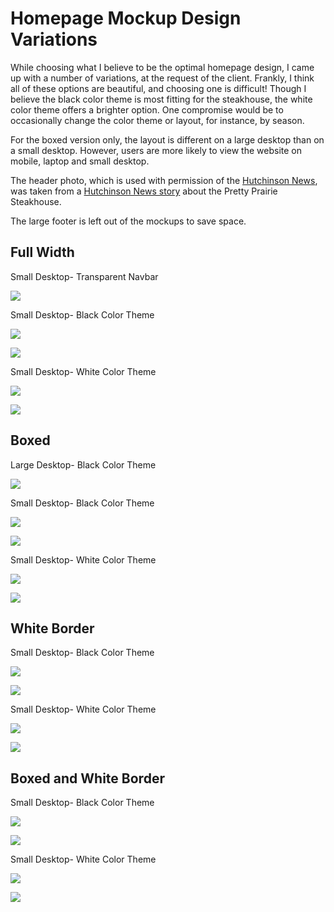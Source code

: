 # Homepage Mockup Design Variations

While choosing what I believe to be the optimal homepage design, I came up with a number of variations, at the request of the client. Frankly, I think all of these options are beautiful, and choosing one is difficult! Though I believe the black color theme is most fitting for the steakhouse, the white color theme offers a brighter option. One compromise would be to occasionally change the color theme or layout, for instance, by season.<br>

For the boxed version only, the layout is different on a large desktop than on a small desktop. However, users are more likely to view the website on mobile, laptop and small desktop.<br>

The header photo, which is used with permission of the [Hutchinson News](http://www.hutchnews.com), was taken from a [Hutchinson News story](http://www.hutchnews.com/projects/progress/progress-a-small-town-s-prairie-survival-rodeo-just-part/article_3d11eaba-435c-5be2-8716-47b73a5e7558.html) about the Pretty Prairie Steakhouse. 

The large footer is left out of the mockups to save space.

## Full Width

Small Desktop- Transparent Navbar

![](images/mockup-variations/laptop-no-navbar.jpg)

Small Desktop- Black Color Theme

![](images/mockup-variations/small-desktop-black-theme-full-width.jpg)

![](images/mockup-variations/mobile-black-theme-full-width.jpg)

Small Desktop- White Color Theme

![](images/mockup-variations/small-desktop-white-theme-full-width.jpg)

![](images/mockup-variations/mobile-white-theme-full-width.jpg)

## Boxed

Large Desktop- Black Color Theme

![](images/mockup-variations/large-desktop-black-theme-boxed.jpg)

Small Desktop- Black Color Theme

![](images/mockup-variations/small-desktop-black-theme-boxed.jpg)

![](images/mockup-variations/mobile-black-theme-boxed.jpg)

Small Desktop- White Color Theme

![](images/mockup-variations/small-desktop-white-theme-boxed.jpg)

![](images/mockup-variations/mobile-white-theme-boxed.jpg)

## White Border

Small Desktop- Black Color Theme

![](images/mockup-variations/small-desktop-black-theme-white-border.jpg)

![](images/mockup-variations/mobile-black-theme-white-border.jpg)

Small Desktop- White Color Theme

![](images/mockup-variations/small-desktop-white-theme-white-border.jpg)

![](images/mockup-variations/mobile-white-theme-white-border.jpg)

## Boxed and White Border

Small Desktop- Black Color Theme

![](images/mockup-variations/small-desktop-black-theme-boxed-and-white-border.jpg)

![](images/mockup-variations/mobile-black-theme-boxed-white-border.jpg)

Small Desktop- White Color Theme

![](images/mockup-variations/small-desktop-white-theme-boxed-and-white-border.jpg)

![](images/mockup-variations/mobile-white-theme-boxed-white-border.jpg)